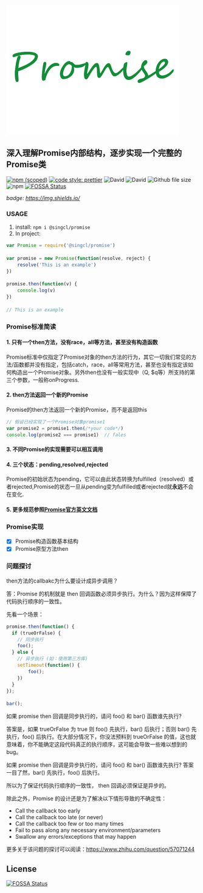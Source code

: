 ![promise](./img/promise.png)
## 深入理解Promise内部结构，逐步实现一个完整的Promise类
[![npm (scoped)](https://img.shields.io/npm/v/@singcl/promise.svg?style=flat-square)](https://www.npmjs.com/package/@singcl/promise)
[![code style: prettier](https://img.shields.io/badge/code_style-prettier-10de6e.svg?style=flat-square)](https://github.com/prettier/prettier)
![David](https://img.shields.io/david/dev/singcl/promise.svg?style=flat-square)
![David](https://img.shields.io/david/singcl/promise.svg?style=flat-square)
![Github file size](https://img.shields.io/github/size/singcl/promise/dist/index.js.svg?style=flat-square)
![npm](https://img.shields.io/npm/dm/promise.svg?style=flat-square)
[![FOSSA Status](https://app.fossa.io/api/projects/git%2Bgithub.com%2Fsingcl%2Fpromise.svg?type=shield)](https://app.fossa.io/projects/git%2Bgithub.com%2Fsingcl%2Fpromise?ref=badge_shield)

*badge: https://img.shields.io/*

### USAGE

1. install: `npm i @singcl/promise`
2. In project:
```js
var Promise = require('@singcl/promise')

var promise = new Promise(function(resolve, reject) {
	resolve('This is an example')
})

promise.then(function(v) {
	console.log(v)
})

// This is an example
```


### Promise标准简读
#### 1. 只有一个then方法，没有race，all等方法，甚至没有构造函数
Promise标准中仅指定了Promise对象的then方法的行为，其它一切我们常见的方法/函数都并没有指定，包括catch，race，all等常用方法，甚至也没有指定该如何构造出一个Promise对象。另外then也没有一般实现中（Q, $q等）所支持的第三个参数，一般称onProgress.

#### 2. then方法返回一个新的Promise
Promise的then方法返回一个新的Promise，而不是返回this
```js
// 假设已经实现了一个Promise对象promise1
var promise2 = promise1.then(/*your code*/)
console.log(promise2 === promise1)  // fales
```
#### 3. 不同Promise的实现需要可以相互调用
#### 4. 三个状态：pending,resolved,rejected
Promise的初始状态为pending，它可以由此状态转换为fulfilled（resolved）或者rejected,Promise的状态一旦从pending变为fulfilled或者rejected就**永远**不会在变化.
#### 5. 更多规范参照[Promise官方英文文档](https://promisesaplus.com/)

### **Promise实现**

- [x] Promise构造函数基本结构
- [x] Promise原型方法then

### 问题探讨
then方法的callbakc为什么要设计成异步调用？

答：Promise 的机制就是 then 回调函数必须异步执行。为什么？因为这样保障了代码执行顺序的一致性。

先看一个场景：
```js
promise.then(function() { 
  if (trueOrFalse) { 
    // 同步执行 
    foo(); 
  } else { 
    // 异步执行 (如：使用第三方库)
    setTimeout(function() { 
        foo(); 
    }) 
  } 
}); 

bar();
```
如果 promise then 回调是同步执行的，请问 foo() 和 bar() 函数谁先执行?

答案是，如果 trueOrFalse 为 true 则 foo() 先执行，bar() 后执行；否则 bar() 先执行，foo() 后执行。在大部分情况下，你没法预料到 trueOrFalse 的值，这也就意味着，你不能确定这段代码真正的执行顺序，这可能会导致一些难以想到的 bug。

如果 promise then 回调是异步执行的，请问 foo() 和 bar() 函数谁先执行?
答案一目了然，bar() 先执行，foo() 后执行。

所以为了保证代码执行顺序的一致性， then 回调必须保证是异步的。

除此之外，Promise 的设计还是为了解决以下情形导致的不确定性：
- Call the callback too early
- Call the callback too late (or never)
- Call the callback too few or too many times
- Fail to pass along any necessary environment/parameters
- Swallow any errors/exceptions that may happen

更多关于该问题的探讨可以阅读：https://www.zhihu.com/question/57071244
## License
[![FOSSA Status](https://app.fossa.io/api/projects/git%2Bgithub.com%2Fsingcl%2Fpromise.svg?type=large)](https://app.fossa.io/projects/git%2Bgithub.com%2Fsingcl%2Fpromise?ref=badge_large)